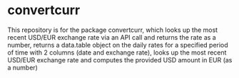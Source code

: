 # convertcurr
This repository is for the package convertcurr, which looks up the most recent USD/EUR exchange rate via an API call and returns the rate as a number, returns a data.table object on the daily rates for a specified period of time with 2 columns (date and exchange rate), looks up the most recent USD/EUR exchange rate and computes the provided USD amount in EUR (as a number)
